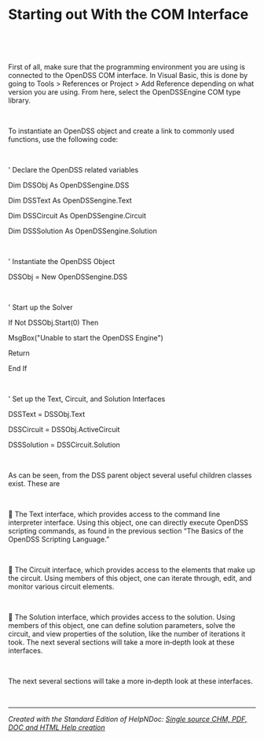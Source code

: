 # Starting out With the COM Interface 

&nbsp;

&nbsp;

First of all, make sure that the programming environment you are using is connected to the OpenDSS COM interface. In Visual Basic, this is done by going to Tools \> References or Project \> Add Reference depending on what version you are using. From here, select the OpenDSSEngine COM type library.

&nbsp;

To instantiate an OpenDSS object and create a link to commonly used functions, use the following code:

&nbsp;

' Declare the OpenDSS related variables

Dim DSSObj As OpenDSSengine.DSS

Dim DSSText As OpenDSSengine.Text

Dim DSSCircuit As OpenDSSengine.Circuit

Dim DSSSolution As OpenDSSengine.Solution

&nbsp;

' Instantiate the OpenDSS Object

DSSObj = New OpenDSSengine.DSS

&nbsp;

' Start up the Solver

If Not DSSObj.Start(0) Then

MsgBox("Unable to start the OpenDSS Engine")

Return

End If

&nbsp;

' Set up the Text, Circuit, and Solution Interfaces

DSSText = DSSObj.Text

DSSCircuit = DSSObj.ActiveCircuit

DSSSolution = DSSCircuit.Solution

&nbsp;

As can be seen, from the DSS parent object several useful children classes exist. These are

&nbsp;

 The Text interface, which provides access to the command line interpreter interface. Using this object, one can directly execute OpenDSS scripting commands, as found in the previous section “The Basics of the OpenDSS Scripting Language.”

&nbsp;

 The Circuit interface, which provides access to the elements that make up the circuit. Using members of this object, one can iterate through, edit, and monitor various circuit elements.

&nbsp;

 The Solution interface, which provides access to the solution. Using members of this object, one can define solution parameters, solve the circuit, and view properties of the solution, like the number of iterations it took. The next several sections will take a more in‐depth look at these interfaces.

&nbsp;

The next several sections will take a more in‐depth look at these interfaces.

&nbsp;


***
_Created with the Standard Edition of HelpNDoc: [Single source CHM, PDF, DOC and HTML Help creation](<https://www.helpndoc.com/help-authoring-tool>)_
